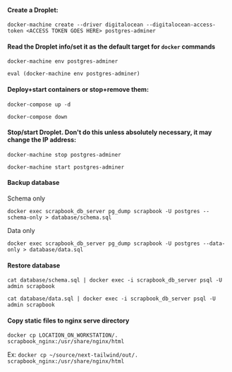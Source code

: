 #### Create a Droplet:
`docker-machine create --driver digitalocean --digitalocean-access-token <ACCESS TOKEN GOES HERE> postgres-adminer`

#### Read the Droplet info/set it as the default target for `docker` commands
`docker-machine env postgres-adminer`

`eval (docker-machine env postgres-adminer)`

#### Deploy+start containers or stop+remove them:
`docker-compose up -d`

`docker-compose down`

#### Stop/start Droplet. Don't do this unless absolutely necessary, it may change the IP address:
`docker-machine stop postgres-adminer`

`docker-machine start postgres-adminer`

#### Backup database
Schema only

`docker exec scrapbook_db_server pg_dump scrapbook -U postgres --schema-only > database/schema.sql`

Data only

`docker exec scrapbook_db_server pg_dump scrapbook -U postgres --data-only > database/data.sql`

#### Restore database

`cat database/schema.sql | docker exec -i scrapbook_db_server psql -U admin scrapbook`

`cat database/data.sql | docker exec -i scrapbook_db_server psql -U admin scrapbook`

#### Copy static files to nginx serve directory

`docker cp LOCATION_ON_WORKSTATION/. scrapbook_nginx:/usr/share/nginx/html`

Ex:
`docker cp ~/source/next-tailwind/out/. scrapbook_nginx:/usr/share/nginx/html`